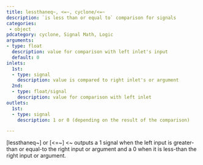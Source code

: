 ```yaml
---
title: lessthaneq~, <=~, cyclone/<=~
description: `is less than or equal to` comparison for signals
categories:
 - object
pdcategory: cyclone, Signal Math, Logic
arguments:
- type: float
  description: value for comparison with left inlet's input
  default: 0
inlets:
  1st:
  - type: signal
    description: value is compared to right inlet's or argument
  2nd:
  - type: float/signal
    description: value for comparison with left inlet
outlets:
  1st:
  - type: signal
    description: 1 or 0 (depending on the result of the comparison)

---
```


[lessthaneq~] or [<=~] <~ outputs a 1 signal when the left input is greater-than or equal-to the right input or argument and a 0 when it is less-than the right input or argument.

